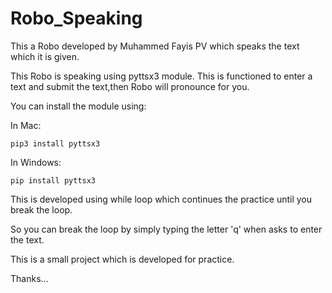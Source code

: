 # Robo_Speaking

This a Robo developed by Muhammed Fayis PV which speaks the text which it is given.

This Robo is speaking using pyttsx3 module.
This is functioned to enter a text and submit the text,then Robo will pronounce for you.

You can install the module using:

In Mac:
```
pip3 install pyttsx3 
```

In Windows:
```
pip install pyttsx3
```

This is developed using while loop which continues the practice until you break the loop.

So you can break the loop by simply typing the letter 'q' when asks to enter the text.

This is a small project which is developed for practice.

Thanks...

